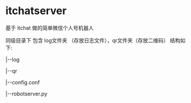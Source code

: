 # itchatserver
基于 itchat 做的简单微信个人号机器人

同级目录下 包含 log文件夹 （存放日志文件），qr文件夹（存放二维码）
结构如下:

|--log

|--qr

|--config.conf

|--robotserver.py



